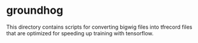 # groundhog

This directory contains scripts for converting bigwig files into tfrecord files that are optimized for speeding up training with tensorflow. 
